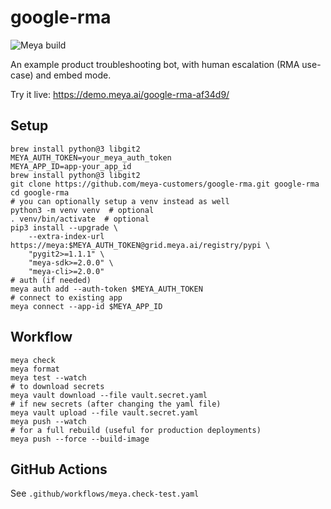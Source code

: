 # google-rma

![Meya build](https://github.com/meya-customers/google-rma/workflows/Meya%20build/badge.svg)

An example product troubleshooting bot, with human escalation (RMA use-case) and embed mode.

Try it live: https://demo.meya.ai/google-rma-af34d9/

## Setup

```shell script
brew install python@3 libgit2
MEYA_AUTH_TOKEN=your_meya_auth_token
MEYA_APP_ID=app-your_app_id
brew install python@3 libgit2
git clone https://github.com/meya-customers/google-rma.git google-rma
cd google-rma
# you can optionally setup a venv instead as well
python3 -m venv venv  # optional
. venv/bin/activate  # optional
pip3 install --upgrade \
    --extra-index-url https://meya:$MEYA_AUTH_TOKEN@grid.meya.ai/registry/pypi \
    "pygit2>=1.1.1" \
    "meya-sdk>=2.0.0" \
    "meya-cli>=2.0.0"
# auth (if needed)
meya auth add --auth-token $MEYA_AUTH_TOKEN
# connect to existing app
meya connect --app-id $MEYA_APP_ID
```

## Workflow
```shell script 
meya check
meya format
meya test --watch
# to download secrets
meya vault download --file vault.secret.yaml
# if new secrets (after changing the yaml file)
meya vault upload --file vault.secret.yaml
meya push --watch
# for a full rebuild (useful for production deployments)
meya push --force --build-image
```

## GitHub Actions
See `.github/workflows/meya.check-test.yaml`
